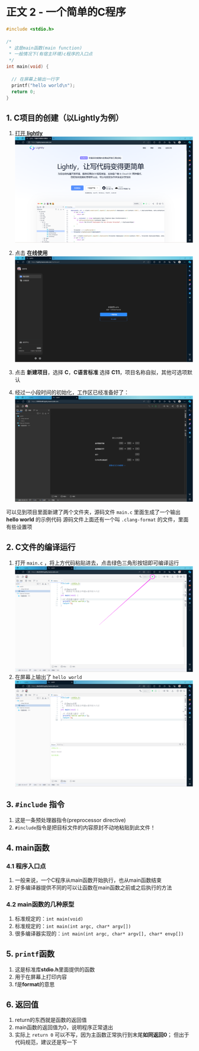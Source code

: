 # 正文 2 - 一个简单的C程序

```c
#include <stdio.h>

/*
 * 这是main函数(main function)
 * 一般情况下(有宿主环境)c程序的入口点
 */
int main(void) {

  // 在屏幕上输出一行字
  printf("hello world\n");
  return 0;
}
```

## 1. C项目的创建（以Lightly为例）

1. [打开 **lightly**
  ![打开lightly](./2_一个简单的C程序/1.png)](https://lightly.teamcode.com/)

2. 点击 **在线使用**
  ![在线使用](./2_一个简单的C程序/2.png)

3. 点击 **新建项目**，选择 **C**，**C语言标准** 选择 **C11**，项目名称自拟，其他可选项默认

4. 经过一小段时间的初始化，工作区已经准备好了：
  ![工作区准备完毕](./2_一个简单的C程序/3.png)

  可以见到项目里面新建了两个文件夹，源码文件 `main.c` 里面生成了一个输出 **hello world** 的示例代码
  源码文件上面还有一个叫 `.clang-format` 的文件，里面有些设置项

## 2. C文件的编译运行

1. 打开 `main.c` ，将上方代码粘贴进去，点击绿色三角形按钮即可编译运行
  ![编译运行](./2_一个简单的C程序/4.png)
2. 在屏幕上输出了 `hello world`
  ![hello world](./2_一个简单的C程序/5.png)

## 3. `#include` 指令

1. 这是一条预处理器指令(preprocessor directive)
2. `#include`指令是把目标文件的内容原封不动地粘贴到此文件！

## 4. main函数

### 4.1 程序入口点

1. 一般来说，一个C程序从main函数开始执行，也从main函数结束
2. 好多编译器提供不同的可以让函数在main函数之前或之后执行的方法

### 4.2 main函数的几种原型

1. 标准规定的：`int main(void)`
2. 标准规定的：`int main(int argc, char* argv[])`
3. 很多编译器实现的：`int main(int argc, char* argv[], char* envp[])`

## 5. `printf`函数

1. 这是标准库**stdio.h**里面提供的函数
2. 用于在屏幕上打印内容
3. f是**format**的意思

## 6. 返回值

1. return的东西就是函数的返回值
2. main函数的返回值为0，说明程序正常退出
3. 实际上 `return 0` 可以不写，因为主函数正常执行到末尾**如同返回0**；
  但出于代码规范，建议还是写一下
